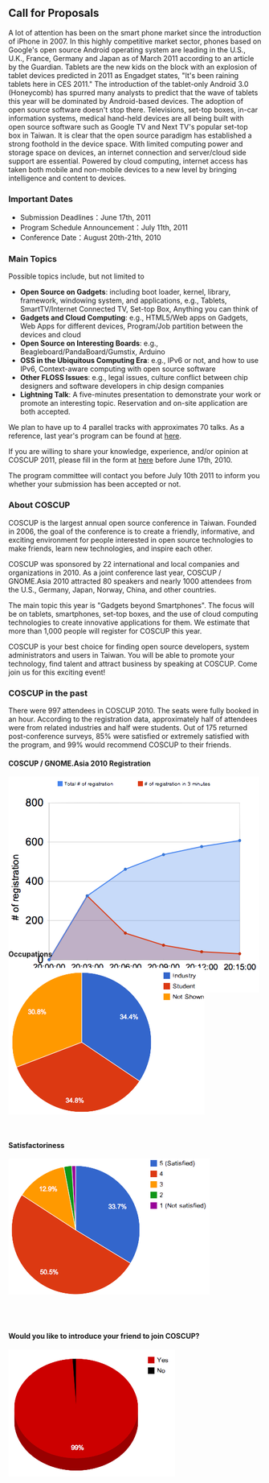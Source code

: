 ## Call for Proposals

A lot of attention has been on the smart phone market since the introduction of iPhone in 2007. In this highly competitive market sector, phones based on Google's open source Android operating system are leading in the U.S., U.K., France, Germany and Japan as of March 2011 according to an article by the Guardian.
Tablets are the new kids on the block with an explosion of tablet devices predicted in 2011 as Engadget states, "It's been raining tablets here in CES 2011." The introduction of the tablet-only Android 3.0 (Honeycomb) has spurred many analysts to predict that the wave of tablets this year will be dominated by Android-based devices.
The adoption of open source software doesn't stop there. Televisions, set-top boxes, in-car information systems, medical hand-held devices are all being built with open source software such as Google TV and Next TV's popular set-top box in Taiwan. It is clear that the open source paradigm has established a strong foothold in the device space.
With limited computing power and storage space on devices, an internet connection and server/cloud side support are essential. Powered by cloud computing, internet access has taken both mobile and non-mobile devices to a new level by bringing intelligence and content to devices.

### Important Dates

* Submission Deadlines：June 17th, 2011
* Program Schedule Announcement：July 11th, 2011
* Conference Date：August  20th-21th, 2010

### Main Topics

Possible topics include, but not limited to

* **Open Source on Gadgets**:  including boot loader, kernel, library, framework, windowing system, and applications, e.g., Tablets, SmartTV/Internet Connected TV, Set-top Box, Anything you can think of
* **Gadgets and Cloud Computing**:  e.g., HTML5/Web apps on Gadgets, Web Apps for different devices, Program/Job partition between the devices and cloud
* **Open Source on Interesting Boards**:  e.g., Beagleboard/PandaBoard/Gumstix, Arduino
* **OSS in the Ubiquitous Computing Era**:  e.g., IPv6 or not, and how to use IPv6, Context-aware computing with open source software
* **Other FLOSS Issues**:  e.g., legal issues, culture conflict between chip designers and software developers in chip design companies
* **Lightning Talk**: A five-minutes presentation to demonstrate your work or promote an interesting topic. Reservation and on-site application are both accepted.

We plan to have up to 4 parallel tracks with approximates 70 talks. As a reference, last year's program can be found at [here](http://coscup.org/2010/en/program/).

If you are willing to share your knowledge, experience, and/or opinion at COSCUP 2011, please fill in the form at [here](http://registrano.com/event/show/coscup-2011?locale=en) before June 17th, 2010.

The program committee will contact you before July 10th 2011 to inform you whether your submission has been accepted or not.

### About COSCUP

COSCUP is the largest annual open source conference in Taiwan. Founded in 2006, the goal of the conference is to create a friendly, informative, and exciting environment for people interested in open source technologies to make friends, learn new technologies, and inspire each other.

COSCUP was sponsored by 22 international and local companies and organizations in 2010. As a joint conference last year, COSCUP / GNOME.Asia 2010 attracted 80 speakers and nearly 1000 attendees from the U.S., Germany, Japan, Norway, China, and other countries.

The main topic this year is "Gadgets beyond Smartphones". The focus will be on tablets, smartphones, set-top boxes, and the use of cloud computing technologies to create innovative applications for them. We estimate that more than 1,000 people will register for COSCUP this year.

COSCUP is your best choice for finding open source developers, system administrators and users in Taiwan. You will be able to promote your technology, find talent and attract business by speaking at COSCUP. Come join us for this exciting event!

### COSCUP in the past

There were 997 attendees in COSCUP 2010. The seats were fully booked in an hour. According to the registration data, approximately half of attendees were from related industries and half were students. Out of 175 returned post-conference surveys, 85% were satisfied or extremely satisfied with the program, and 99% would recommend COSCUP to their friends.


<div class="alignleft" style="height: 360px">

<h4>COSCUP / GNOME.Asia 2010 Registration</h4>

<p><img alt="COSCUP / GNOME.Asia 2010 Registration" src="register-time-en.png" class="aligncenter" /></p>

</div>

<div class="alignleft" style="height: 360px">

<h4>Occupations</h4>

<p><img alt="Occupations" src="occupation-en.png" class="aligncenter" /></p>

</div>

<div class="alignleft" style="height: 360px">

<h4>Satisfactoriness</h4>

<p><img alt="Satisfactoriness" src="like-en.png" class="aligncenter" /></p>

</div>

<div class="alignleft" style="height: 360px">

<h4>Would you like to introduce your friend to join COSCUP?</h4>

<p><img alt="Would you like to introduce your friend to join COSCUP?" src="recommendation-en.png" class="aligncenter" /></p>

</div>